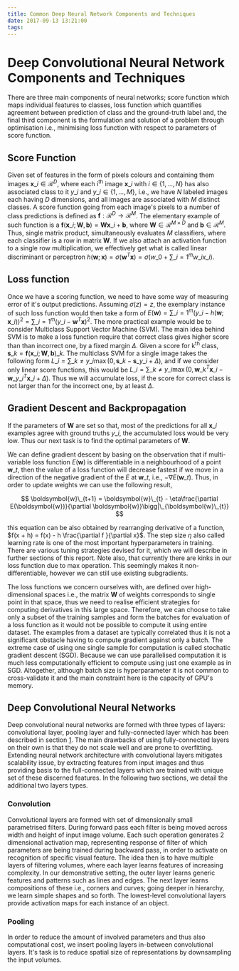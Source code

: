 ```yaml
---
title: Common Deep Neural Network Components and Techniques
date: 2017-09-13 13:21:00
tags:
---
```


<a id="org44ef66e"></a>

# Deep Convolutional Neural Network Components and Techniques

<a id="org9482df0"></a>

There are three main components of neural networks; score function which maps individual features to classes, loss function which quantifies agreement between prediction of class and the ground-truth label and, the final third component is the formulation and solution of a problem through optimisation i.e., minimising loss function with respect to parameters of score function.


<a id="org094ecf2"></a>

## Score Function

Given set of features in the form of pixels colours and containing them images $\boldsymbol{x}\_{i} \in \mathcal{R}^{D}$, where each i<sup>th</sup> image $\boldsymbol{x}\_{i}$ with $i \in \{1, \ldots, N\}$ has also associated class to it $y\_{i}$ and $y\_{i} \in \{1, \ldots, M\}$, i.e., we have $N$ labeled images each having $D$ dimensions, and all images are associated with $M$ distinct classes. A score function going from each image's pixels to a number of class predictions is defined as $\boldsymbol{f}: \mathcal{R}^{D} \to \mathcal{R}^{M}$. The elementary example of such function is a $\boldsymbol{f}(\boldsymbol{x}\_{i}; \boldsymbol{W}, \boldsymbol{b}) = \boldsymbol{W} \boldsymbol{x}\_{i} + \boldsymbol{b}$, where $\boldsymbol{W} \in \mathcal{R}^{M \times D}$ and $\boldsymbol{b} \in \mathcal{R}^{M}$. Thus, single matrix product, simultaneously evaluates $M$ classifiers, where each classifier is a row in matrix $\boldsymbol{W}$. If we also attach an activation function to a single row multiplication, we effectively get what is called linear discriminant or perceptron $h(\boldsymbol{w};\boldsymbol{x}) = \sigma\left(\boldsymbol{w}^{T}\boldsymbol{x}\right) = \sigma\left( w\_{0} + \sum\_{i=1}^{m} w\_{i}x\_{i} \right)$.


<a id="org13d0f42"></a>

## Loss function

Once we have a scoring function, we need to have some way of measuring error of it's output predictions. Assuming $\sigma(z) = z$, the exemplary instance of such loss function would then take a form of $E(\boldsymbol{w}) = \sum\_{i=1}^{m} (y\_{i} - h(\boldsymbol{w};\boldsymbol{x}\_{i}))^{2} = \sum\_{i=1}^{m} (y\_{i} - \boldsymbol{w}^{T}\boldsymbol{x})^{2}$. The more practical example would be to consider Multiclass Support Vector Machine (SVM). The main idea behind SVM is to make a loss function require that correct class gives higher score than than incorrect one, by a fixed margin $\Delta$. Given a score for k<sup>th</sup> class, $\boldsymbol{s}\_{k} = \boldsymbol{f}(\boldsymbol{x}\_{i}; \boldsymbol{W}, \boldsymbol{b})\_{k}$. The multiclass SVM for a single image takes the following form $L\_{i} = \sum\_{k \neq y\_{i}} \max (0, \boldsymbol{s}\_{k} - \boldsymbol{s}\_{y\_{i}} + \Delta)$, and if we consider only linear score functions, this would be $L\_{i} = \sum\_{k \neq y\_{i}} \max (0, \boldsymbol{w}\_{k}^{T} \boldsymbol{x}\_{i} - \boldsymbol{w}\_{y\_{i}}^{T} \boldsymbol{x}\_{i} + \Delta)$. Thus we will accumulate loss, if the score for correct class is not larger than for the incorrect one, by at least $\Delta$.


<a id="org5eaf41b"></a>

## Gradient Descent and Backpropagation

If the parameters of $\boldsymbol{W}$ are set so that, most of the predictions for all $\boldsymbol{x}\_{i}$ examples agree with ground truths $y\_{i}$, the accumulated loss would be very low. Thus our next task is to find the optimal parameters of $\boldsymbol{W}$.

We can define gradient descent by basing on the observation that if multi-variable loss function $E(\boldsymbol{w})$ is differentiable in a neighbourhood of a point $\boldsymbol{w}\_{t}$, then the value of a loss function will decrease fastest if we move in a direction of the negative gradient of the $E$ at $\boldsymbol{w}\_{t}$, i.e., $-\nabla E\left(\boldsymbol{w}\_{t}\right)$. Thus, in order to update weights we can use the following result,

$$
\boldsymbol{w}\_{t+1} = \boldsymbol{w}\_{t} - \eta\frac{\partial E(\boldsymbol{w})}{\partial \boldsymbol{w}}\bigg|\_{\boldsymbol{w}\_{t}}
$$

this equation can be also obtained by rearranging derivative of a function, $f(x + h) = f(x) - h \frac{\partial f }{\partial x}$. The step size $\eta$ also called learning rate is one of the most important hyperparameters in training. There are various tuning strategies devised for it, which we will describe in further sections of this report. Note also, that currently there are kinks in our loss function due to max operation. This seemingly makes it non-differentiable, however we can still use existing subgradients.

The loss functions we concern ourselves with, are defined over high-dimensional spaces i.e., the matrix $\boldsymbol{W}$ of weights corresponds to single point in that space, thus we need to realise efficient strategies for computing derivatives in this large space. Therefore, we can choose to take only a subset of the training samples and form the batches for evaluation of a loss function as it would not be possible to compute it using entire dataset. The examples from a dataset are typically correlated thus it is not a significant obstacle having to compute gradient against only a batch. The extreme case of using one single sample for computation is called stochatic gradient descent (SGD). Because we can use parallelised computation it is much less computationally efficient to compute using just one example as in SGD. Altogether, although batch size is hyperparameter it is not common to cross-validate it and the main constraint here is the capacity of GPU's memory.


<a id="org89af85f"></a>

## Deep Convolutional Neural Networks

Deep convolutional neural networks are formed with three types of layers: convolutional layer, pooling layer and fully-connected layer which has been described in section [1](#org9482df0). The main drawbacks of using fully-connected layers on their own is that they do not scale well and are prone to overfitting. Extending neural network architecture with convolutional layers mitigates scalability issue, by extracting features from input images and thus providing basis to the full-connected layers which are trained with unique set of these discerned features. In the following two sections, we detail the additional two layers types. 


<a id="org0d91e73"></a>

### Convolution

Convolutional layers are formed with set of dimensionally small parametrised filters. During forward pass each filter is being moved across width and height of input image volume. Each such operation generates 2 dimensional activation map, representing response of filter of which parameters are being trained during backward pass, in order to activate on recognition of specific visual feature. The idea then is to have multiple layers of filtering volumes, where each layer learns features of increasing complexity. In our demonstrative setting, the outer layer learns generic features and patterns such as lines and edges. The next layer learns compositions of these i.e., corners and curves; going deeper in hierarchy, we learn simple shapes and so forth. The lowest-level convolutional layers provide activation maps for each instance of an object.


<a id="org083de9f"></a>

### Pooling

In order to reduce the amount of involved parameters and thus also computational cost, we insert pooling layers in-between convolutional layers. It's task is to reduce spatial size of representations by downsampling the input volumes.
